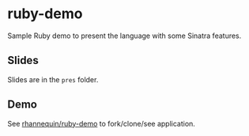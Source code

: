 ruby-demo
=========

Sample Ruby demo to present the language with some Sinatra features.

## Slides

Slides are in the `pres` folder.

## Demo

See [rhannequin/ruby-demo](https://github.com/rhannequin/ruby-demo) to fork/clone/see application.
